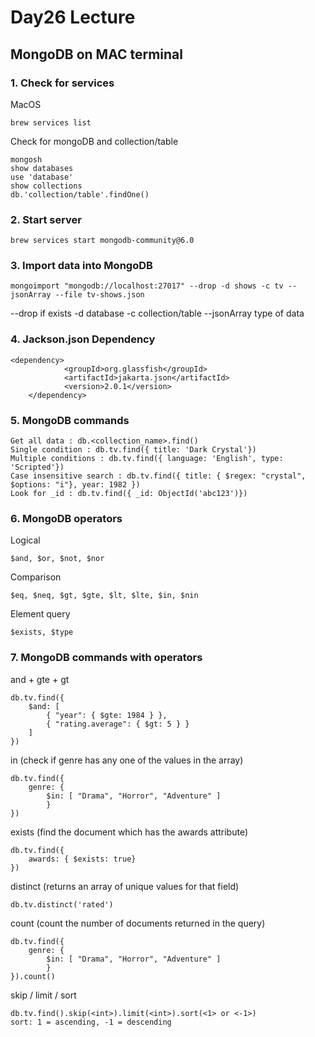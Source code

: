 # Day26 Lecture

## MongoDB on MAC terminal
### 1. Check for services
MacOS
```
brew services list 
```
Check for mongoDB and collection/table
```
mongosh
show databases
use 'database'
show collections
db.'collection/table'.findOne()
```

### 2. Start server
```
brew services start mongodb-community@6.0
```

### 3. Import data into MongoDB
```
mongoimport "mongodb://localhost:27017" --drop -d shows -c tv --jsonArray --file tv-shows.json
```

--drop if exists
-d database
-c collection/table
--jsonArray type of data 

### 4. Jackson.json Dependency
```
<dependency> 
            <groupId>org.glassfish</groupId>
            <artifactId>jakarta.json</artifactId> 
            <version>2.0.1</version>
	</dependency>
```

### 5. MongoDB commands
```
Get all data : db.<collection_name>.find()
Single condition : db.tv.find({ title: 'Dark Crystal'})
Multiple conditions : db.tv.find({ language: 'English', type: 'Scripted'})
Case insensitive search : db.tv.find({ title: { $regex: "crystal", $options: "i"}, year: 1982 })
Look for _id : db.tv.find({ _id: ObjectId('abc123')})
```

### 6. MongoDB operators
Logical
```
$and, $or, $not, $nor
```
Comparison
```
$eq, $neq, $gt, $gte, $lt, $lte, $in, $nin
```
Element query
```
$exists, $type
```

### 7. MongoDB commands with operators
and + gte + gt
```
db.tv.find({
    $and: [
        { "year": { $gte: 1984 } },
        { "rating.average": { $gt: 5 } }
    ]
})
```
in (check if genre has any one of the values in the array)
```
db.tv.find({
    genre: {
        $in: [ "Drama", "Horror", "Adventure" ]
        }
})
```
exists (find the document which has the awards attribute)
```
db.tv.find({
    awards: { $exists: true}
})
```
distinct (returns an array of unique values for that field)
```
db.tv.distinct('rated')
```
count (count the number of documents returned in the query)
```
db.tv.find({
    genre: {
        $in: [ "Drama", "Horror", "Adventure" ]
        }
}).count()
```
skip / limit / sort
```
db.tv.find().skip(<int>).limit(<int>).sort(<1> or <-1>)
sort: 1 = ascending, -1 = descending
```